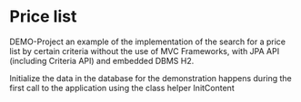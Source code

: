 # Price list
DEMO-Project an example of the implementation of the search for a price list
by certain criteria without the use of MVC Frameworks, 
with JPA API (including Criteria API) and embedded DBMS H2.

Initialize the data in the database for the demonstration
happens during the first call to the application
using the class helper InitContent
